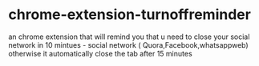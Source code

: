 # chrome-extension-turnoffreminder
an chrome extension that will remind you that u need to close your social network in 10 mintues - social network ( Quora,Facebook,whatsappweb) otherwise it automatically close the tab after 15 minutes
